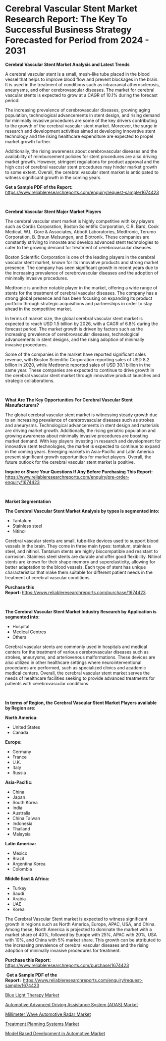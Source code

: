 <p><h1>Cerebral Vascular Stent Market Research Report: The Key To Successful Business Strategy Forecasted for Period from 2024 - 2031</h1></p><p><strong>Cerebral Vascular Stent Market Analysis and Latest Trends</strong></p>
<p><p>A cerebral vascular stent is a small, mesh-like tube placed in the blood vessel that helps to improve blood flow and prevent blockages in the brain. It is used in the treatment of conditions such as intracranial atherosclerosis, aneurysms, and other cerebrovascular diseases. The market for cerebral vascular stents is expected to grow at a CAGR of 10.1% during the forecast period.</p><p>The increasing prevalence of cerebrovascular diseases, growing aging population, technological advancements in stent design, and rising demand for minimally invasive procedures are some of the key drivers contributing to the growth of the cerebral vascular stent market. Moreover, the surge in research and development activities aimed at developing innovative stent technology and the rising healthcare expenditure are expected to propel market growth further.</p><p>Additionally, the rising awareness about cerebrovascular diseases and the availability of reimbursement policies for stent procedures are also driving market growth. However, stringent regulations for product approval and the high cost of cerebral vascular stent procedures may hinder market growth to some extent. Overall, the cerebral vascular stent market is anticipated to witness significant growth in the coming years.</p></p>
<p><strong>Get a Sample PDF of the Report:&nbsp;</strong> <a href="https://www.reliableresearchreports.com/enquiry/request-sample/1674423">https://www.reliableresearchreports.com/enquiry/request-sample/1674423</a></p>
<p>&nbsp;</p>
<p><strong>Cerebral Vascular Stent Major Market Players</strong></p>
<p><p>The cerebral vascular stent market is highly competitive with key players such as Cordis Corporation, Boston Scientific Corporation, C.R. Bard, Cook Medical, W.L. Gore & Associates, Abbott Laboratories, Medtronic, Terumo Corporation, B. Braun Melsungen, and Biotronik. These companies are constantly striving to innovate and develop advanced stent technologies to cater to the growing demand for treatment of cerebrovascular diseases.</p><p>Boston Scientific Corporation is one of the leading players in the cerebral vascular stent market, known for its innovative products and strong market presence. The company has seen significant growth in recent years due to the increasing prevalence of cerebrovascular diseases and the adoption of minimally invasive procedures.</p><p>Medtronic is another notable player in the market, offering a wide range of stents for the treatment of cerebral vascular diseases. The company has a strong global presence and has been focusing on expanding its product portfolio through strategic acquisitions and partnerships in order to stay ahead in the competitive market.</p><p>In terms of market size, the global cerebral vascular stent market is expected to reach USD 1.5 billion by 2026, with a CAGR of 6.8% during the forecast period. The market growth is driven by factors such as the increasing prevalence of cerebrovascular diseases, technological advancements in stent designs, and the rising adoption of minimally invasive procedures.</p><p>Some of the companies in the market have reported significant sales revenue, with Boston Scientific Corporation reporting sales of USD 8.2 billion in 2020, while Medtronic reported sales of USD 30.1 billion in the same year. These companies are expected to continue to drive growth in the cerebral vascular stent market through innovative product launches and strategic collaborations.</p></p>
<p>&nbsp;</p>
<p><strong>What Are The Key Opportunities For Cerebral Vascular Stent Manufacturers?</strong></p>
<p><p>The global cerebral vascular stent market is witnessing steady growth due to an increasing prevalence of cerebrovascular diseases such as strokes and aneurysms. Technological advancements in stent design and materials are driving market growth. Additionally, the rising geriatric population and growing awareness about minimally invasive procedures are boosting market demand. With key players investing in research and development for innovative stent technologies, the market is expected to continue to expand in the coming years. Emerging markets in Asia-Pacific and Latin America present significant growth opportunities for market players. Overall, the future outlook for the cerebral vascular stent market is positive.</p></p>
<p><strong>Inquire or Share Your Questions If Any Before Purchasing This Report:</strong> <a href="https://www.reliableresearchreports.com/enquiry/pre-order-enquiry/1674423">https://www.reliableresearchreports.com/enquiry/pre-order-enquiry/1674423</a></p>
<p>&nbsp;</p>
<p><strong>Market Segmentation</strong></p>
<p><strong>The Cerebral Vascular Stent Market Analysis by types is segmented into:</strong></p>
<p><ul><li>Tantalum</li><li>Stainless steel</li><li>Nitinol</li></ul></p>
<p><p>Cerebral vascular stents are small, tube-like devices used to support blood vessels in the brain. They come in three main types: tantalum, stainless steel, and nitinol. Tantalum stents are highly biocompatible and resistant to corrosion. Stainless steel stents are durable and offer good flexibility. Nitinol stents are known for their shape memory and superelasticity, allowing for better adaptation to the blood vessels. Each type of stent has unique characteristics that make them suitable for different patient needs in the treatment of cerebral vascular conditions.</p></p>
<p><strong>Purchase this Report:&nbsp;</strong><a href="https://www.reliableresearchreports.com/purchase/1674423">https://www.reliableresearchreports.com/purchase/1674423</a></p>
<p>&nbsp;</p>
<p><strong>The Cerebral Vascular Stent Market Industry Research by Application is segmented into:</strong></p>
<p><ul><li>Hospital</li><li>Medical Centres</li><li>Others</li></ul></p>
<p><p>Cerebral vascular stents are commonly used in hospitals and medical centers for the treatment of various cerebrovascular diseases such as strokes, aneurysms, and arteriovenous malformations. These devices are also utilized in other healthcare settings where neurointerventional procedures are performed, such as specialized clinics and academic medical centers. Overall, the cerebral vascular stent market serves the needs of healthcare facilities seeking to provide advanced treatments for patients with cerebrovascular conditions.</p></p>
<p>&nbsp;</p>
<p><strong>In terms of Region, the Cerebral Vascular Stent Market Players available by Region are:</strong></p>
<p>
    <p> <strong> North America: </strong>
        <ul>
            <li>United States</li>
            <li>Canada</li>
        </ul>
        </p> 
    <p> <strong> Europe: </strong>
        <ul>
            <li>Germany</li>
            <li>France</li>
            <li>U.K.</li>
            <li>Italy</li>
            <li>Russia</li>
        </ul>
        </p> 
    <p> <strong> Asia-Pacific: </strong>
        <ul>
            <li>China</li>
            <li>Japan</li>
            <li>South Korea</li>
            <li>India</li>
            <li>Australia</li>
            <li>China Taiwan</li>
            <li>Indonesia</li>
            <li>Thailand</li>
            <li>Malaysia</li>
        </ul>
        </p> 
    <p> <strong> Latin America: </strong>
        <ul>
            <li>Mexico</li>
            <li>Brazil</li>
            <li>Argentina Korea</li>
            <li>Colombia</li>
        </ul>
        </p> 
    <p> <strong> Middle East & Africa: </strong>
        <ul>
            <li>Turkey</li>
            <li>Saudi</li>
            <li>Arabia</li>
            <li>UAE</li>
            <li>Korea</li>
        </ul>
    </p>
    </p>
<p><p>The Cerebral Vascular Stent market is expected to witness significant growth in regions such as North America, Europe, APAC, USA, and China. Among these, North America is projected to dominate the market with a market share of 40%, followed by Europe with 25%, APAC with 20%, USA with 10%, and China with 5% market share. This growth can be attributed to the increasing prevalence of cerebral vascular diseases and the rising adoption of minimally invasive procedures for treatment.</p></p>
<p><strong>Purchase this Report: </strong><a href="https://www.reliableresearchreports.com/purchase/1674423">https://www.reliableresearchreports.com/purchase/1674423</a></p>
<p>&nbsp;<strong>Get a Sample PDF of the Report:&nbsp;&nbsp;</strong><a href="https://www.reliableresearchreports.com/enquiry/request-sample/1674423">https://www.reliableresearchreports.com/enquiry/request-sample/1674423</a></p>
<p><strong></strong></p>
<p><p><a href="https://medium.com/@brendamoreno1988/blue-light-therapy-market-size-and-market-trends-complete-industry-overview-2024-to-2031-1f020c0ded88">Blue Light Therapy Market</a></p><p><a href="https://github.com/globismark/Market-Research-Report-List-2/blob/main/automotive-advanced-driving-assistance-system-adas-market.md">Automotive Advanced Driving Assistance System (ADAS) Market</a></p><p><a href="https://github.com/prosalinda88/Market-Research-Report-List-3/blob/main/millimeter-wave-automotive-radar-market.md">Millimeter Wave Automotive Radar Market</a></p><p><a href="https://medium.com/@brendamoreno1988/treatment-planning-systems-market-analysis-and-sze-forecasted-for-period-from-2024-to-2031-d1324e20c4be">Treatment Planning Systems Market</a></p><p><a href="https://medium.com/@sarahhopkins94/model-based-development-in-automotive-market-the-key-to-successful-business-strategy-forecast-till-33180ecdc4a3">Model Based Development in Automotive Market</a></p></p>